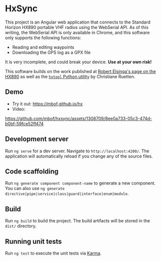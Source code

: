 # HxSync

This project is an Angular web application that connects to the Standard Horizon HX890
portable VHF radios using the WebSerial API. As of this writing, the WebSerial API is
only available in Chrome, and this software only supports the  following functions:
* Reading and editing waypoints
* Downloading the GPS log as a GPX file

It is very incomplete, and could break your device. **Use at your own risk!**

This software builds on the work published at
[Robert Elsinga's page on the HX890](https://pc5e.nl/info/standard-horizon-hx890e-marine-handheld)
as well as the [`hxtool` Python utility](https://github.com/cr/hx870) by Christiane Ruetten.

## Demo

* Try it out: https://mbof.github.io/hx
* Video:

https://github.com/mbof/hxsync/assets/1308709/8ee0a733-05c3-474d-b0bf-59fce52ff474

## Development server

Run `ng serve` for a dev server. Navigate to `http://localhost:4200/`. The application will automatically reload if you change any of the source files.

## Code scaffolding

Run `ng generate component component-name` to generate a new component. You can also use `ng generate directive|pipe|service|class|guard|interface|enum|module`.

## Build

Run `ng build` to build the project. The build artifacts will be stored in the `dist/` directory.

## Running unit tests

Run `ng test` to execute the unit tests via [Karma](https://karma-runner.github.io).
